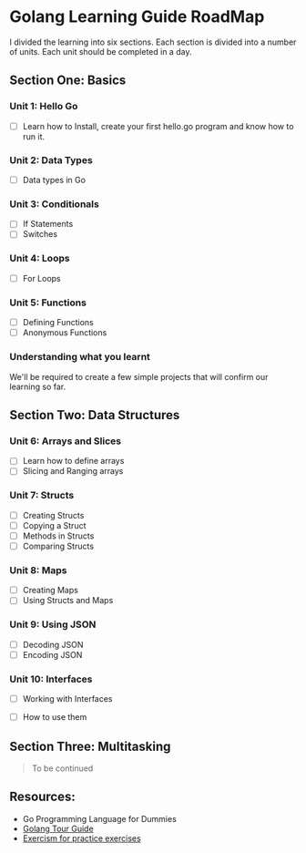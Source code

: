 # Golang Learning Guide RoadMap

I divided the learning into six sections. Each section is divided into a number
of units. Each unit should be completed in a day.

## Section One: Basics

### Unit 1: Hello Go
- [ ] Learn how to Install, create your first hello.go program and know
how to run it.

### Unit 2: Data Types
- [ ] Data types in Go

### Unit 3: Conditionals
- [ ] If Statements
- [ ] Switches

### Unit 4: Loops
- [ ] For Loops

### Unit 5: Functions
- [ ] Defining Functions
- [ ] Anonymous Functions

### Understanding what you learnt
We'll be required to create a few simple projects that will confirm our
learning so far.


## Section Two: Data Structures

### Unit 6: Arrays and Slices
- [ ] Learn how to define arrays
- [ ] Slicing and Ranging arrays

### Unit 7: Structs
- [ ] Creating Structs
- [ ] Copying a Struct
- [ ] Methods in Structs
- [ ] Comparing Structs

### Unit 8: Maps
- [ ] Creating Maps
- [ ] Using Structs and Maps

### Unit 9: Using JSON
- [ ] Decoding JSON
- [ ] Encoding JSON

### Unit 10: Interfaces
- [ ] Working with Interfaces
- [ ] How to use them


## Section Three: Multitasking

 > To be continued

## Resources:

* Go Programming Language for Dummies
* [Golang Tour Guide](https://go.dev/tour)
* [Exercism for practice exercises](https://exercism.org/tracks/go/exercises)
